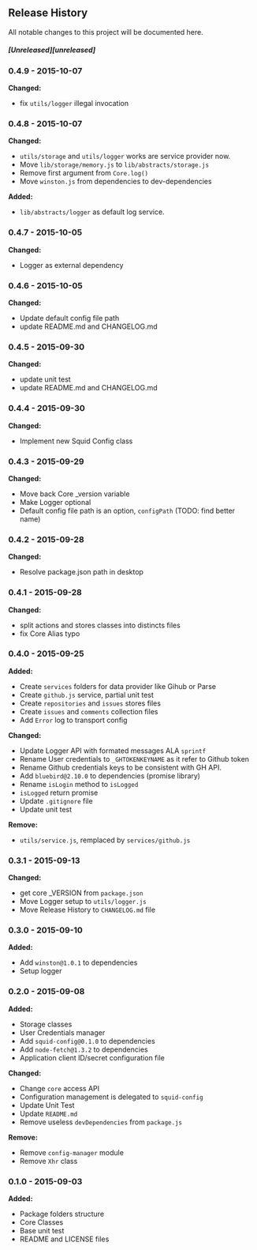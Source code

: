 ## Release History

All notable changes to this project will be documented here.

##### [Unreleased][unreleased]

### 0.4.9 - 2015-10-07

__Changed:__

* fix `utils/logger` illegal invocation


### 0.4.8 - 2015-10-07

__Changed:__

* `utils/storage` and `utils/logger` works are service provider now.
* Move `lib/storage/memory.js` to `lib/abstracts/storage.js`
* Remove first argument from `Core.log()`
* Move `winston.js` from dependencies to dev-dependencies


__Added:__

* `lib/abstracts/logger` as default log service.

### 0.4.7 - 2015-10-05

__Changed:__

* Logger as external dependency


### 0.4.6 - 2015-10-05

__Changed:__

* Update default config file path
* update README.md and CHANGELOG.md


### 0.4.5 - 2015-09-30

__Changed:__

* update unit test
* update README.md and CHANGELOG.md

### 0.4.4 - 2015-09-30

__Changed:__

* Implement new Squid Config class

### 0.4.3 - 2015-09-29

__Changed:__

* Move back Core _version variable
* Make Logger optional
* Default config file path is an option, `configPath` (TODO: find better name)

### 0.4.2 - 2015-09-28

__Changed:__

* Resolve package.json path in desktop

### 0.4.1 - 2015-09-28

__Changed:__

* split actions and stores classes into distincts files
* fix Core Alias typo


### 0.4.0 - 2015-09-25

__Added:__

* Create `services` folders for data provider like Gihub or Parse
* Create `github.js` service, partial unit test
* Create `repositories` and `issues` stores files
* Create `issues` and `comments` collection files
* Add `Error` log to transport config


__Changed:__

* Update Logger API with formated messages ALA `sprintf`
* Rename User credentials to `_GHTOKENKEYNAME` as it refer to Github token
* Rename Github credentials keys to be consistent with GH API.
* Add `bluebird@2.10.0` to dependencies (promise library)
* Rename `isLogin` method to `isLogged`
* `isLogged` return promise
* Update `.gitignore` file
* Update unit test

__Remove:__

* `utils/service.js`, remplaced by `services/github.js`


### 0.3.1 - 2015-09-13

__Changed:__

* get core _VERSION from `package.json`
* Move Logger setup to `utils/logger.js`
* Move Release History to `CHANGELOG.md` file

### 0.3.0 - 2015-09-10

__Added:__

* Add `winston@1.0.1` to dependencies
* Setup logger

### 0.2.0 - 2015-09-08

__Added:__

* Storage classes
* User Credentials manager
* Add `squid-config@0.1.0` to dependencies
* Add `node-fetch@1.3.2` to dependencies
* Application client ID/secret configuration file

__Changed:__

* Change `core` access API
* Configuration management is delegated  to `squid-config`
* Update Unit Test
* Update `README.md`
* Remove useless `devDependencies` from `package.js`

__Remove:__

* Remove `config-manager` module
* Remove `Xhr` class

### 0.1.0 - 2015-09-03

__Added:__

* Package folders structure
* Core Classes
* Base unit test
* README and LICENSE files

